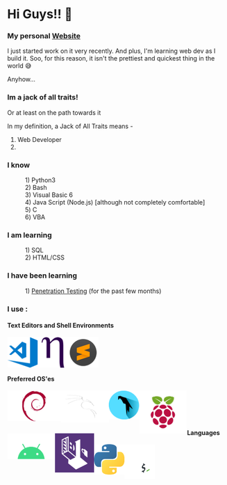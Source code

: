 <!--
### Hi there 👋


**5PID3RH7CK3R/5PID3RH7CK3R** is a ✨ _special_ ✨ repository because its `README.md` (this file) appears on your GitHub profile.

Here are some ideas to get you started:

- 🔭 I’m currently working on ...
- 🌱 I’m currently learning ...
- 👯 I’m looking to collaborate on ...
- 🤔 I’m looking for help with ...
- 💬 Ask me about ...
- 📫 How to reach me: ...
- 😄 Pronouns: ...
- ⚡ Fun fact: ...
-->

# Hi Guys!! 👋

### My personal [Website]
I just started work on it very recently. And plus, I'm learning web dev as I build it. Soo, for this reason, it isn't the prettiest and quickest thing in the world 😅

Anyhow...



### Im a jack of all traits!
Or at least on the path towards it

In my definition, a Jack of All Traits means - 
1) Web Developer
2) 

 ###  I know  
 ⠀⠀⠀⠀1) Python3  
⠀⠀⠀⠀2) Bash   
⠀⠀⠀⠀3) Visual Basic 6  
⠀⠀⠀⠀4) Java Script (Node.js) [although not completely comfortable]  
⠀⠀⠀⠀5) C   
⠀⠀⠀⠀6) VBA

 ### I am learning  
⠀⠀⠀⠀1) SQL   
⠀⠀⠀⠀2) HTML/CSS

 ### I have been learning  
⠀⠀⠀⠀1) [Penetration Testing] (for the past few months)

### I use :
#### **Text Editors and Shell Environments**     
<img align= "left" alt="Visual Studio Code" width="70px" src="images/visual-studio-code.png" />
<img align= "left" alt="Nano" width="70px" src="images/nano.webp" />
<img align= "left" alt="Sublime Text" width="70px" src="images/subl.png" />            

<br/><br/>
<br/><br/>

#### Preferred OS'es
<img align= "left" alt="Debain" height="70px" src="images/debian.png" />
<img align= "left" alt="kali" width="110px" src="images/kali.png" />
<img align= "left" alt="parrot" width="70px" src="images/parrot.png" />
<img align= "left" alt="raspberrypi" width="110px" src="images/raspberrypi.png" />
<img align= "left" alt="android" width="110px" src="images/android.png" />
<img align= "left" alt="tails" width="90px" src="images/tails.png" />

<br/><br/>
<br/><br/>

#### Languages 
<img align= "left" width="70px" src="images/python.png" />  
<img align= "left" width="70px" src="images/bash.png" /> 


[website]: https://5pid3rh7ck3rs-website.5pid3rh7ck3r.repl.co/
[Penetration Testing]: https://www.tryhackme.com/p/5PID3RH7CK3R


<!-- https://external-preview.redd.it/V77U-n3OuvNr2I14hRYUcyXBJ1C9dEMV3HUt3dAIViw.png?auto=webp&s=20d05cf394bd203741ddfdffa904af94fdd90544 -->
